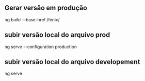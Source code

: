 ## Gerar versão em produção

ng build --base-href /fenix/

## subir versão local do arquivo prod

ng serve --configuration production 

## subir versão local do arquivo developement

ng serve